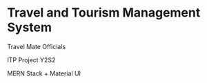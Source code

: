# Travel and Tourism Management System

Travel Mate Officials

ITP Project Y2S2

MERN Stack + Material UI

  
